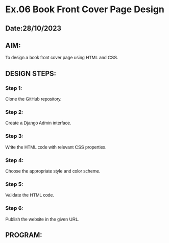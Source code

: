 # Ex.06 Book Front Cover Page Design
## Date:28/10/2023

## AIM:
To design a book front cover page using HTML and CSS.

## DESIGN STEPS:

### Step 1:
Clone the GitHub repository.

### Step 2:
Create a Django Admin interface.

### Step 3:
Write the HTML code with relevant CSS properties.

### Step 4:
Choose the appropriate style and color scheme.

### Step 5:
Validate the HTML code.

### Step 6:
Publish the website in the given URL.

## PROGRAM:
<!DOCTYPE html>
<html>
    <head>
        <title>Font ex1</title>
        <style>
            body {
                background-image: url('book.jpg');
                background-size: 500px 750px;
                background-repeat: no-repeat;
            }
            p{
                font-family: Arial;
                margin-top: 0;
                margin-bottom: 0;
            }

            div{
                text-align: center;
            }

            .T1{
                font-weight: bold;
                color: rgb(13, 115, 179);
                font-size:17px;
                margin-top: 30px;
                margin-right: -830px;
                

            }
            .l1{
                width: 20%;
                margin-left: -10px;
            }
            .T2{
                font-weight: bold;
                color: rgb(13, 115, 179);
                font-size:45px;
                margin-top:70px;
                margin-left: 65px;
                
            }

            .T3{
                font-weight: bold;
                font-size:20px;
                margin-top: 480px;
                color: rgb(13, 115, 179);
                margin-right: 600px;

            }
            .l2{
                width: 20%;
                margin-left: -10px;
            }
            .i1{
                filter: grayscale(100%);
                height: 100px;
                margin-left: 410px;
                margin-top: -180px;
            }
        </style>
    </head>
    <body>
        <p class="T1">
            First Edition
        </p>
        <hr class="l1" color="gray">
        
        <p class="T2">
            LIFE
        </p>
        
        <p class="T3">
            BARATH
        </p>
        
        <hr class="l2">
        <img src="prof.jpeg" class="i1" style="vertical-align:bottom">
        
        
    </body>
</html>

## OUTPUT:
![Alt text](image.png)

## RESULT:
The program for designing book front cover page using HTML and CSS is completed successfully.
